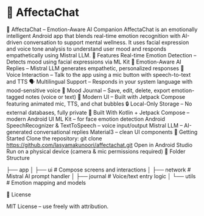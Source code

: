 # 🚀 AffectaChat

🧠 AffectaChat – Emotion-Aware AI Companion
AffectaChat is an emotionally intelligent Android app that blends real-time emotion recognition with AI-driven conversation to support mental wellness. It uses facial expression and voice tone analysis to understand user mood and responds empathetically using Mistral LLM.
📱 Features
Real-time Emotion Detection
 – Detects mood using facial expressions via ML Kit
🧠 Emotion-Aware AI Replies
 – Mistral LLM generates empathetic, personalized responses
🎤 
Voice Interaction
 – Talk to the app using a mic button with speech-to-text and TTS
 🗣️ 
Multilingual Support
 – Responds in your system language with mood-sensitive voice
📓 
Mood Journal
 – Save, edit, delete, export emotion-tagged notes (voice or text)
🎨 
Modern UI
 – Built with Jetpack Compose featuring animated mic, TTS, and chat bubbles
🔒 
Local-Only Storage
 – No external databases, fully private
🧰 Built With
Kotlin + Jetpack Compose
 – modern Android UI
ML Kit
 – for face emotion detection
Android SpeechRecognizer & TextToSpeech
 – voice input/output
Mistral LLM
 – AI-generated conversational replies
Material3
 – clean UI components
🚀 Getting Started
Clone the repository:
git clone 
https://github.com/lasyamakunoori/affectachat.git
Open in 
Android Studio
Run on a physical device (camera & mic permissions required)
📂 Folder Structure


├── app
│   ├── ui               # Compose screens and interactions
│   ├── network          # Mistral AI prompt handler
│   ├── journal          # Voice/text entry logic
│   └── utils            # Emotion mapping and models




📄 License


MIT License – use freely with attribution.
